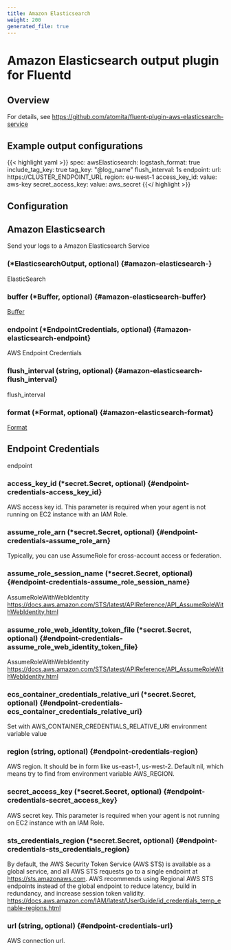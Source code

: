```yaml
---
title: Amazon Elasticsearch
weight: 200
generated_file: true
---
```


# Amazon Elasticsearch output plugin for Fluentd
## Overview

For details, see https://github.com/atomita/fluent-plugin-aws-elasticsearch-service

## Example output configurations
{{< highlight yaml >}}
spec:
  awsElasticsearch:
    logstash_format: true
    include_tag_key: true
    tag_key: "@log_name"
    flush_interval: 1s
    endpoint:
      url: https://CLUSTER_ENDPOINT_URL
      region: eu-west-1
      access_key_id:
        value: aws-key
      secret_access_key:
        value: aws_secret
{{</ highlight >}}


## Configuration
## Amazon Elasticsearch

Send your logs to a Amazon Elasticsearch Service

###  (*ElasticsearchOutput, optional) {#amazon-elasticsearch-}

ElasticSearch 


### buffer (*Buffer, optional) {#amazon-elasticsearch-buffer}

[Buffer](../buffer/) 


### endpoint (*EndpointCredentials, optional) {#amazon-elasticsearch-endpoint}

AWS Endpoint Credentials 


### flush_interval (string, optional) {#amazon-elasticsearch-flush_interval}

flush_interval 


### format (*Format, optional) {#amazon-elasticsearch-format}

[Format](../format/) 



## Endpoint Credentials

endpoint

### access_key_id (*secret.Secret, optional) {#endpoint-credentials-access_key_id}

AWS access key id. This parameter is required when your agent is not running on EC2 instance with an IAM Role. 


### assume_role_arn (*secret.Secret, optional) {#endpoint-credentials-assume_role_arn}

Typically, you can use AssumeRole for cross-account access or federation. 


### assume_role_session_name (*secret.Secret, optional) {#endpoint-credentials-assume_role_session_name}

AssumeRoleWithWebIdentity https://docs.aws.amazon.com/STS/latest/APIReference/API_AssumeRoleWithWebIdentity.html 


### assume_role_web_identity_token_file (*secret.Secret, optional) {#endpoint-credentials-assume_role_web_identity_token_file}

AssumeRoleWithWebIdentity https://docs.aws.amazon.com/STS/latest/APIReference/API_AssumeRoleWithWebIdentity.html 


### ecs_container_credentials_relative_uri (*secret.Secret, optional) {#endpoint-credentials-ecs_container_credentials_relative_uri}

Set with AWS_CONTAINER_CREDENTIALS_RELATIVE_URI environment variable value 


### region (string, optional) {#endpoint-credentials-region}

AWS region. It should be in form like us-east-1, us-west-2. Default nil, which means try to find from environment variable AWS_REGION. 


### secret_access_key (*secret.Secret, optional) {#endpoint-credentials-secret_access_key}

AWS secret key. This parameter is required when your agent is not running on EC2 instance with an IAM Role. 


### sts_credentials_region (*secret.Secret, optional) {#endpoint-credentials-sts_credentials_region}

By default, the AWS Security Token Service (AWS STS) is available as a global service, and all AWS STS requests go to a single endpoint at https://sts.amazonaws.com. AWS recommends using Regional AWS STS endpoints instead of the global endpoint to reduce latency, build in redundancy, and increase session token validity. https://docs.aws.amazon.com/IAM/latest/UserGuide/id_credentials_temp_enable-regions.html 


### url (string, optional) {#endpoint-credentials-url}

AWS connection url. 



